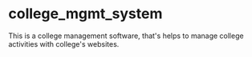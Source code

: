 # college_mgmt_system
This is a college management software, that's helps to manage college activities with college's websites.
